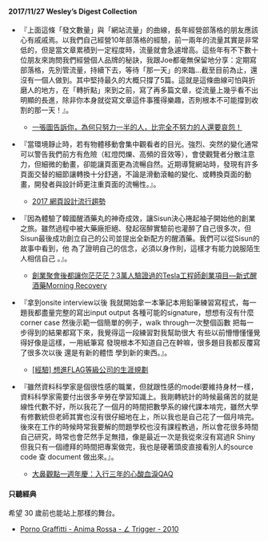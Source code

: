 #### 2017/11/27 Wesley’s Digest Collection

- 『上面這條「發文數量」與「網站流量」的曲線，長年經營部落格的朋友應該心有戚戚焉。以我們自己經營10年部落格的經驗，前一兩年的流量其實是非常低的，但是當文章累積到一定程度時，流量就會急遽增高。這些年有不下數十位朋友來詢問我們經營個人品牌的秘訣，我跟Joe都毫無保留地分享：定期寫部落格，先別管流量，持續下去，等待「那一天」的來臨...截至目前為止，還沒有一個人做到。其中堅持最久的大概只撐了5篇。這就是這條曲線可怕與折磨人的地方，在「轉折點」來到之前，寫了再多篇文章，從流量上幾乎看不出明顯的長進，除非你本身就從寫文章這件事獲得樂趣，否則根本不可能撐到收割的那一天！』。
  - [一張圖告訴你，為何只努力一半的人，比完全不努力的人還要哀怨！](https://www.projectup.net/article/view/id/16503)
  
- 『當環境靜止時，若有物體移動會集中觀看者的目光。強烈、突然的變化通常可以警告我們前方有危險（紅燈閃爍、高頻的音效等），會使觀覽者分散注意力，但細微的動畫，卻能讓頁面更為流暢自然。近期導覽網站時，發現有許多頁面交替的細節讓轉換十分舒適，不論是滑動滾軸的變化、或轉換頁面的動畫，開發者與設計師更注重頁面的流暢性。』。
  - [2017 網頁設計流行趨勢](https://medium.com/uxeastmeetswest/2017-%E7%B6%B2%E9%A0%81%E8%A8%AD%E8%A8%88%E6%B5%81%E8%A1%8C%E8%B6%A8%E5%8B%A2-f27eabbdb5cb)
  
- 『因為體驗了韓國醒酒藥丸的神奇成效，讓Sisun決心捲起袖子開始他的創業之旅。雖然過程中被大藥廠拒絕、發起宿醉實驗前也灌醉了自己很多次，但Sisun最後成功創立自己的公司並提出全新配方的醒酒藥。我們可以從Sisun的故事中看到，他 為了證明自己的信念，必須以身作則，這樣才有能力說服陌生人相信自己 。』。
  - [創業聚會後都讓你茫茫茫？3萬人驗證過的Tesla工程師創業項目—新式醒酒藥Morning Recovery](https://meet.bnext.com.tw/articles/view/41786)
  
- 『拿到onsite interview以後 我就開始拿一本筆記本用鉛筆練習寫程式，每一題我都盡量完整的寫出input output 各種可能的signature，想想有沒有什麼corner case 然後示範一個簡單的例子，walk through一次整個函數 把每一步得到的結果都寫下來，我覺得這一段練習對我幫助很大 有些以前懵懵懂懂覺得好像是這樣，一用紙筆寫 發現根本不知道自己在幹嘛，很多題目我都反覆寫了很多次以後 還是有新的體悟 學到新的東西。』。
  - [ [經驗] 想進FLAG等級公司的生涯規劃](https://www.ptt.cc/bbs/Oversea_Job/M.1508896075.A.1A8.html)


- 『雖然資料科學家是個很性感的職業，但就跟性感的model要維持身材一樣，資料科學家需要付出很多辛勞在學習知識上。我剛轉統計的時候最痛苦的就是線性代數不好，所以我花了一個月的時間把數學系的線代課本啃完，雖然大學有修數統但老師其實也沒有很仔細地在上，所以我也是自己花了一個月啃完。後來在工作的時候時常我要解的問題學校也沒有課程教過，所以會花很多時間自己研究，時常也會茫然手足無措，像是最近一次是我從來沒有寫過R Shiny但我只有一個禮拜的時間把專案做完，我也是硬著頭皮直接看別人的source code 查 document 做出來。』。
  - [大鼻觀點一週年慶：入行三年的心酸血淚QAQ](https://taweihuang.hpd.io/2017/10/25/%E5%A4%A7%E9%BC%BB%E8%A7%80%E9%BB%9E%E4%B8%80%E9%80%B1%E5%B9%B4%E6%85%B6%EF%BC%9A%E5%85%A5%E8%A1%8C%E4%B8%89%E5%B9%B4%E7%9A%84%E5%BF%83%E9%85%B8%E8%A1%80%E6%B7%9Aqaq/)





#### 只聽經典
希望 30 歲前也能站上那樣的舞台。
- [Porno Graffitti - Anima Rossa - ∠ Trigger - 2010](https://www.youtube.com/watch?v=QhhPUV_ckvc)